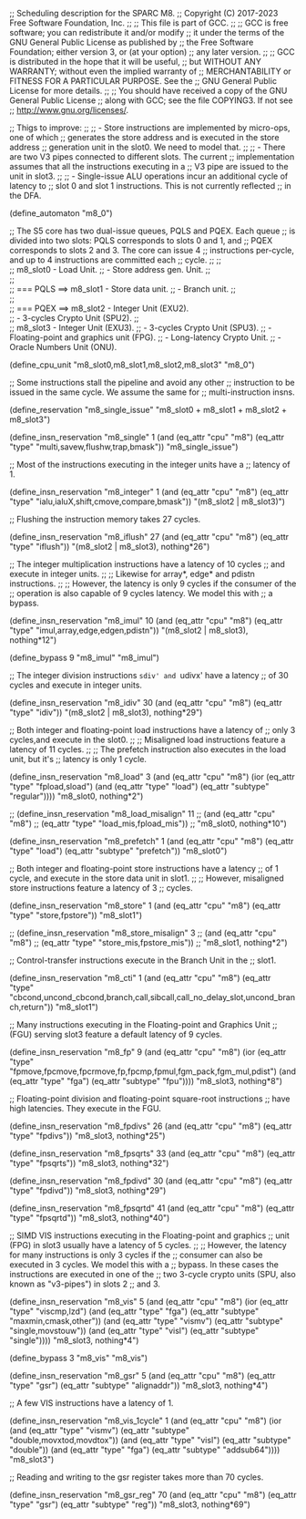 ;; Scheduling description for the SPARC M8.
;;   Copyright (C) 2017-2023 Free Software Foundation, Inc.
;;
;; This file is part of GCC.
;;
;; GCC is free software; you can redistribute it and/or modify
;; it under the terms of the GNU General Public License as published by
;; the Free Software Foundation; either version 3, or (at your option)
;; any later version.
;;
;; GCC is distributed in the hope that it will be useful,
;; but WITHOUT ANY WARRANTY; without even the implied warranty of
;; MERCHANTABILITY or FITNESS FOR A PARTICULAR PURPOSE.  See the
;; GNU General Public License for more details.
;;
;; You should have received a copy of the GNU General Public License
;; along with GCC; see the file COPYING3.  If not see
;; <http://www.gnu.org/licenses/>.

;; Thigs to improve:
;;
;; - Store instructions are implemented by micro-ops, one of which
;;   generates the store address and is executed in the store address
;;   generation unit in the slot0.  We need to model that.
;;
;; - There are two V3 pipes connected to different slots.  The current
;;   implementation assumes that all the instructions executing in a
;;   V3 pipe are issued to the unit in slot3.
;;
;; - Single-issue ALU operations incur an additional cycle of latency to
;;   slot 0 and slot 1 instructions.  This is not currently reflected
;;   in the DFA.

(define_automaton "m8_0")

;; The S5 core has two dual-issue queues, PQLS and PQEX.  Each queue
;; is divided into two slots: PQLS corresponds to slots 0 and 1, and
;; PQEX corresponds to slots 2 and 3.  The core can issue 4
;; instructions per-cycle, and up to 4 instructions are committed each
;; cycle.
;;
;;                            
;;                   m8_slot0  - Load Unit.
;;                             - Store address gen. Unit.
;;                                                       
;;                            
;;   === PQLS ==>    m8_slot1  - Store data unit.
;;                             - Branch unit.
;;                                            
;;                             
;;   === PQEX ==>    m8_slot2  - Integer Unit (EXU2).                     
;;                             - 3-cycles Crypto Unit (SPU2).
;;                                                     
;;                   m8_slot3  - Integer Unit (EXU3).
;;                             - 3-cycles Crypto Unit (SPU3).
;;                             - Floating-point and graphics unit (FPG).
;;                             - Long-latency Crypto Unit.
;;                             - Oracle Numbers Unit (ONU).

(define_cpu_unit "m8_slot0,m8_slot1,m8_slot2,m8_slot3" "m8_0")

;; Some instructions stall the pipeline and avoid any other
;; instruction to be issued in the same cycle.  We assume the same for
;; multi-instruction insns.

(define_reservation "m8_single_issue" "m8_slot0 + m8_slot1 + m8_slot2 + m8_slot3")

(define_insn_reservation "m8_single" 1
  (and (eq_attr "cpu" "m8")
       (eq_attr "type" "multi,savew,flushw,trap,bmask"))
  "m8_single_issue")

;; Most of the instructions executing in the integer units have a
;; latency of 1.

(define_insn_reservation "m8_integer" 1
  (and (eq_attr "cpu" "m8")
       (eq_attr "type" "ialu,ialuX,shift,cmove,compare,bmask"))
  "(m8_slot2 | m8_slot3)")

;; Flushing the instruction memory takes 27 cycles.


(define_insn_reservation "m8_iflush" 27
  (and (eq_attr "cpu" "m8")
       (eq_attr "type" "iflush"))
  "(m8_slot2 | m8_slot3), nothing*26")

;; The integer multiplication instructions have a latency of 10 cycles
;; and execute in integer units.
;;
;; Likewise for array*, edge* and pdistn instructions.
;;
;; However, the latency is only 9 cycles if the consumer of the
;; operation is also capable of 9 cycles latency.  We model this with
;; a bypass.

(define_insn_reservation "m8_imul" 10
  (and (eq_attr "cpu" "m8")
       (eq_attr "type" "imul,array,edge,edgen,pdistn"))
  "(m8_slot2 | m8_slot3), nothing*12")

(define_bypass 9 "m8_imul" "m8_imul")

;; The integer division instructions `sdiv' and `udivx' have a latency
;; of 30 cycles and execute in integer units.

(define_insn_reservation "m8_idiv" 30
  (and (eq_attr "cpu" "m8")
       (eq_attr "type" "idiv"))
  "(m8_slot2 | m8_slot3), nothing*29")

;; Both integer and floating-point load instructions have a latency of
;; only 3 cycles,and execute in the slot0.
;;
;; Misaligned load instructions feature a latency of 11 cycles.
;;
;; The prefetch instruction also executes in the load unit, but it's
;; latency is only 1 cycle.

(define_insn_reservation "m8_load" 3
  (and (eq_attr "cpu" "m8")
       (ior (eq_attr "type" "fpload,sload")
            (and (eq_attr "type" "load")
                 (eq_attr "subtype" "regular"))))
  "m8_slot0, nothing*2")

;; (define_insn_reservation "m8_load_misalign" 11
;;  (and (eq_attr "cpu" "m8")
;;       (eq_attr "type" "load_mis,fpload_mis"))
;;  "m8_slot0, nothing*10")

(define_insn_reservation "m8_prefetch" 1
  (and (eq_attr "cpu" "m8")
       (eq_attr "type" "load")
       (eq_attr "subtype" "prefetch"))
  "m8_slot0")

;; Both integer and floating-point store instructions have a latency
;; of 1 cycle, and execute in the store data unit in slot1.
;;
;; However, misaligned store instructions feature a latency of 3
;; cycles.

(define_insn_reservation "m8_store" 1
  (and (eq_attr "cpu" "m8")
       (eq_attr "type" "store,fpstore"))
  "m8_slot1")

;; (define_insn_reservation "m8_store_misalign" 3
;;   (and (eq_attr "cpu" "m8")
;;        (eq_attr "type" "store_mis,fpstore_mis"))
;;   "m8_slot1, nothing*2")

;; Control-transfer instructions execute in the Branch Unit in the
;; slot1.

(define_insn_reservation "m8_cti" 1
  (and (eq_attr "cpu" "m8")
       (eq_attr "type" "cbcond,uncond_cbcond,branch,call,sibcall,call_no_delay_slot,uncond_branch,return"))
  "m8_slot1")

;; Many instructions executing in the Floating-point and Graphics Unit
;; (FGU) serving slot3 feature a default latency of 9 cycles.

(define_insn_reservation "m8_fp" 9
  (and (eq_attr "cpu" "m8")
       (ior (eq_attr "type" "fpmove,fpcmove,fpcrmove,fp,fpcmp,fpmul,fgm_pack,fgm_mul,pdist")
            (and (eq_attr "type" "fga")
                 (eq_attr "subtype" "fpu"))))
  "m8_slot3, nothing*8")

;; Floating-point division and floating-point square-root instructions
;; have high latencies.  They execute in the FGU.

(define_insn_reservation "m8_fpdivs" 26
  (and (eq_attr "cpu" "m8")
       (eq_attr "type" "fpdivs"))
  "m8_slot3, nothing*25")

(define_insn_reservation "m8_fpsqrts" 33
  (and (eq_attr "cpu" "m8")
       (eq_attr "type" "fpsqrts"))
  "m8_slot3, nothing*32")

(define_insn_reservation "m8_fpdivd" 30
  (and (eq_attr "cpu" "m8")
       (eq_attr "type" "fpdivd"))
  "m8_slot3, nothing*29")

(define_insn_reservation "m8_fpsqrtd" 41
  (and (eq_attr "cpu" "m8")
       (eq_attr "type" "fpsqrtd"))
  "m8_slot3, nothing*40")

;; SIMD VIS instructions executing in the Floating-point and graphics
;; unit (FPG) in slot3 usually have a latency of 5 cycles.
;;
;; However, the latency for many instructions is only 3 cycles if the
;; consumer can also be executed in 3 cycles.  We model this with a
;; bypass.  In these cases the instructions are executed in one of the
;; two 3-cycle crypto units (SPU, also known as "v3-pipes") in slots 2
;; and 3.

(define_insn_reservation "m8_vis" 5
  (and (eq_attr "cpu" "m8")
       (ior (eq_attr "type" "viscmp,lzd")
            (and (eq_attr "type" "fga")
                 (eq_attr "subtype" "maxmin,cmask,other"))
            (and (eq_attr "type" "vismv")
                 (eq_attr "subtype" "single,movstouw"))
            (and (eq_attr "type" "visl")
                 (eq_attr "subtype" "single"))))
  "m8_slot3, nothing*4")

(define_bypass 3 "m8_vis" "m8_vis")

(define_insn_reservation "m8_gsr" 5
  (and (eq_attr "cpu" "m8")
       (eq_attr "type" "gsr")
       (eq_attr "subtype" "alignaddr"))
  "m8_slot3, nothing*4")

;; A few VIS instructions have a latency of 1.

(define_insn_reservation "m8_vis_1cycle" 1
  (and (eq_attr "cpu" "m8")
       (ior (and (eq_attr "type" "vismv")
                 (eq_attr "subtype" "double,movxtod,movdtox"))
            (and (eq_attr "type" "visl")
                 (eq_attr "subtype" "double"))
            (and (eq_attr "type" "fga")
                 (eq_attr "subtype" "addsub64"))))
  "m8_slot3")

;; Reading and writing to the gsr register takes more than 70 cycles.

(define_insn_reservation "m8_gsr_reg" 70
  (and (eq_attr "cpu" "m8")
       (eq_attr "type" "gsr")
       (eq_attr "subtype" "reg"))
  "m8_slot3, nothing*69")
